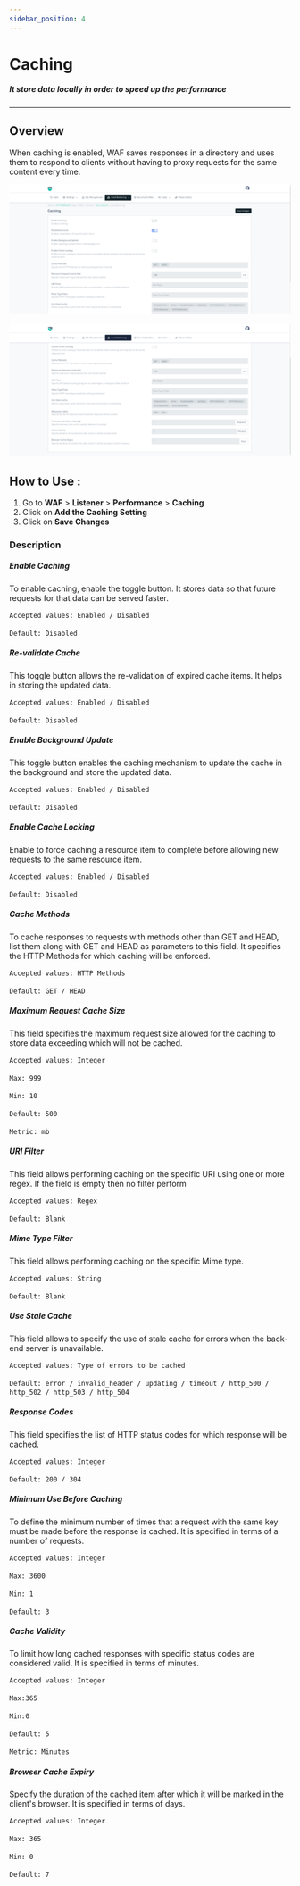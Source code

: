 ```yaml
---
sidebar_position: 4
---
```

# Caching
##### It store data locally in order to speed up the performance
---

## Overview
When caching is enabled, WAF saves responses in a directory and uses them to respond to clients without having to proxy requests for the same content every time.

![Caching](/img/waf/v8/docs/WAFcaching.png)

![caching](/img/waf/v8/docs/caching2.png)  

## How to Use :

1. Go to **WAF** > **Listener** > **Performance** > **Caching**
2. Click on **Add the Caching Setting**
3. Click on **Save Changes**

### Description 

##### **Enable Caching**

To enable caching, enable the toggle button. It stores data so that future requests for that data can be served faster.

    Accepted values: Enabled / Disabled

    Default: Disabled

##### **Re-validate Cache**

This toggle button allows the re-validation of expired cache items. It helps in storing the updated data.

    Accepted values: Enabled / Disabled

    Default: Disabled

##### **Enable Background Update**

This toggle button enables the caching mechanism to update the cache in the background and store the updated data.

    Accepted values: Enabled / Disabled

    Default: Disabled

##### **Enable Cache Locking**

Enable to force caching a resource item to complete before allowing new requests to the same resource item.

    Accepted values: Enabled / Disabled

    Default: Disabled

##### **Cache Methods**

To cache responses to requests with methods other than GET and HEAD, list them along with GET and HEAD as parameters to this field. It specifies the HTTP Methods for which caching will be enforced.

    Accepted values: HTTP Methods

    Default: GET / HEAD

##### **Maximum Request Cache Size**

This field specifies the maximum request size allowed for the caching to store data exceeding which will not be cached.

    Accepted values: Integer    

    Max: 999

    Min: 10

    Default: 500

    Metric: mb

##### **URI Filter**

This field allows performing caching on the specific URI using one or more regex. If the field is empty then no filter perform

    Accepted values: Regex  

    Default: Blank 

##### **Mime Type Filter**

This field allows performing caching on the specific Mime type.

    Accepted values: String

    Default: Blank

##### **Use Stale Cache**

This field allows to specify the use of stale cache for errors when the back-end server is unavailable.

    Accepted values: Type of errors to be cached    

    Default: error / invalid_header / updating / timeout / http_500 / http_502 / http_503 / http_504 

##### **Response Codes**

This field specifies the list of HTTP status codes for which response will be cached. 

    Accepted values: Integer    

    Default: 200 / 304

##### **Minimum Use Before Caching**

To define the minimum number of times that a request with the same key must be made before the response is cached. It is specified in terms of a number of requests.

    Accepted values: Integer

    Max: 3600

    Min: 1

    Default: 3

##### **Cache Validity**

To limit how long cached responses with specific status codes are considered valid. It is specified in terms of minutes.

    Accepted values: Integer    

    Max:365

    Min:0

    Default: 5

    Metric: Minutes

##### **Browser Cache Expiry**

Specify the duration of the cached item after which it will be marked in the client's browser. It is specified in terms of days.

    Accepted values: Integer

    Max: 365

    Min: 0

    Default: 7
